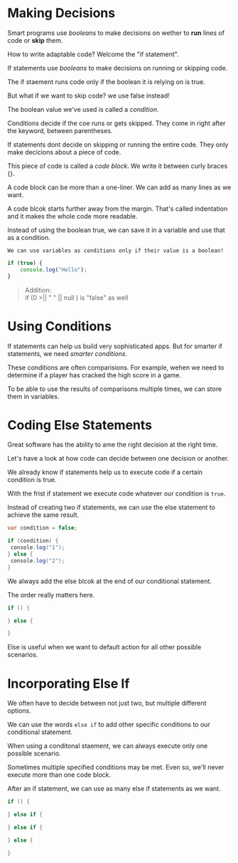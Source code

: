 # Making Decisions

Smart programs use *booleans* to make decisions on wether to **run** lines of code or **skip** them.

How to write adaptable code? Welcome the "if statement".

If statements use *booleans* to make decisions on running or skipping code.

The if staement runs code only if the boolean it is relying on is true.

But what if we want to skip code? we use false instead!

The boolean value we've used is called a *condition*.

Conditions decide if the coe runs or gets skipped. They come in right after the keyword, between parentheses.

If statements dont decide on skipping or running the entire code. They only make decicions about a piece of code.

This piece of code is called a *code block*. We write it between curly braces {}.

A code block can be more than a one-liner. We can add as many lines as we want.

A code blcok starts further away from the margin. That's called indentation and it makes the whole code more readable.

Instead of using the boolean true, we can save it in a variable and use that as a condition.
    
    We can use variables as conditions only if their value is a boolean!

```javascript
if (true) {
    console.log("Hello");
}
```

> Addition:  
> if (0 >|| " " || null ) is "false" as well

# Using Conditions

If statements can help us build very sophisticated apps. But for smarter if statements, we need *smarter conditions*.

These conditions are often comparisions. For example, wehen we need to determine if a player has cracked the high score in a game.

To be able to use the results of comparisons multiple times, we can store them in variables.

# Coding Else Statements
Great software has the ability to ame the right decision at the right time.

Let's have a look at how code can decide between one decision or another.

We already know if statements help us to execute code if a certain condition is true.

With the frist if statement we execute code whatever our condition is `true`.

Instead of creating two if statements, we can use the else statement to achieve the same result.

```java
var condition = false;

if (condition) {
 console.log("1");
} else {
 console.log("2");
}
```

We always add the else blcok at the end of our conditional statement.

The order really matters here. 
```java
if () {

} else {

}
```
Else is useful when we want to default action for all other possible scenarios.

# Incorporating Else If
We often have to decide between not just two, but multiple different options.

We can use the words `else if` to add other specific conditions to our conditional statement.

When using a conditonal staement, we  can always execute only one possible scenario.

Sometimes multiple specified conditions may be met. Even so, we'll never execute more than one code block.

After an if statement, we can use as many else if statements as we want.

```java
if () {

} else if {

} else if {

} else {

}
```

